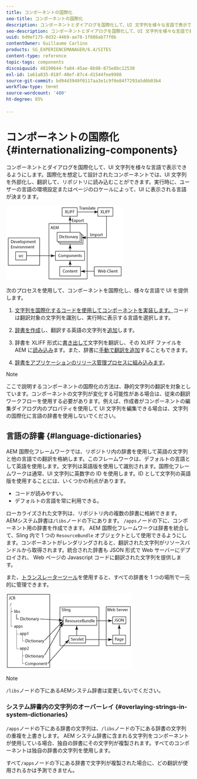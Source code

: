 ```yaml
---
title: コンポーネントの国際化
seo-title: コンポーネントの国際化
description: コンポーネントとダイアログを国際化して、UI 文字列を様々な言語で表示できるようにします
seo-description: コンポーネントとダイアログを国際化して、UI 文字列を様々な言語で表示できるようにします
uuid: 6d9ef175-0d32-4469-ae78-1f886ab77f0b
contentOwner: Guillaume Carlino
products: SG_EXPERIENCEMANAGER/6.4/SITES
content-type: reference
topic-tags: components
discoiquuid: 48190644-fa84-45ae-8b98-875e8bc12530
exl-id: 1a61a835-018f-40ef-87c4-d1544fee9988
source-git-commit: bd94d3949f0117aa3e1c9f0e84f7293a5d6b03b4
workflow-type: tm+mt
source-wordcount: '480'
ht-degree: 85%

---
```


# コンポーネントの国際化{#internationalizing-components}

コンポーネントとダイアログを国際化して、UI 文字列を様々な言語で表示できるようにします。国際化を想定して設計されたコンポーネントでは、UI 文字列を外部化し、翻訳して、リポジトリに読み込むことができます。実行時に、ユーザーの言語の環境設定またはページのロケールによって、UI に表示される言語が決まります。

![chlimage_1-9](assets/chlimage_1-9.png)

次のプロセスを使用して、コンポーネントを国際化し、様々な言語で UI を提供します。

1. [文字列を国際化するコードを使用してコンポーネントを実装します。](/help/sites-developing/i18n-dev.md)コードは翻訳対象の文字列を識別し、実行時に表示する言語を選択します。
1. [辞書を作成](/help/sites-developing/i18n-translator.md#creating-a-dictionary)し、翻訳する英語の文字列を[追加](/help/sites-developing/i18n-translator.md#adding-changing-and-removing-strings)します。

1. 辞書を XLIFF 形式に[書き出して](/help/sites-developing/i18n-translator.md#exporting-a-dictionary)文字列を翻訳し、その XLIFF ファイルを AEM に[読み込み](/help/sites-developing/i18n-translator.md#importing-a-dictionary)ます。また、辞書に[手動で翻訳を追加](/help/sites-developing/i18n-translator.md#editing-translated-strings)することもできます。

1. [辞書をアプリケーションのリリース管理プロセスに組み込みます](/help/sites-developing/i18n-translator.md#publishing-dictionaries)。

>[!NOTE]
>
>ここで説明するコンポーネントの国際化の方法は、静的文字列の翻訳を対象としています。コンポーネントの文字列が変化する可能性がある場合は、従来の翻訳ワークフローを使用する必要があります。例えば、作成者がコンポーネントの編集ダイアログ内のプロパティを使用して UI 文字列を編集できる場合は、文字列の国際化に言語の辞書を使用しないでください。

## 言語の辞書 {#language-dictionaries}

AEM 国際化フレームワークでは、リポジトリ内の辞書を使用して英語の文字列と他の言語での翻訳を格納します。このフレームワークは、デフォルトの言語として英語を使用します。文字列は英語版を使用して識別されます。国際化フレームワークは通常、UI 文字列に英数字の ID を使用します。ID として文字列の英語版を使用することには、いくつかの利点があります。

* コードが読みやすい。
* デフォルトの言語を常に利用できる。

ローカライズされた文字列は、リポジトリ内の複数の辞書に格納できます。AEMシステム辞書は`/libs`ノードの下にあります。 `/apps`ノードの下に、コンポーネント用の辞書を作成できます。 AEM 国際化フレームワークは辞書を統合して、Sling 内で 1 つの `ResourceBundle` オブジェクトとして使用できるようにします。コンポーネントがレンダリングされると、翻訳された文字列がリソースバンドルから取得されます。統合された辞書も JSON 形式で Web サーバーにデプロイされ、 Web ページの Javascript コードに翻訳された文字列を提供します。

また、[トランスレーターツール](/help/sites-developing/i18n-translator.md)を使用すると、すべての辞書を 1 つの場所で一元的に管理できます。

![chlimage_1-10](assets/chlimage_1-10.png)

>[!NOTE]
>
>`/libs`ノードの下にあるAEMシステム辞書は変更しないでください。

### システム辞書内の文字列のオーバーレイ {#overlaying-strings-in-system-dictionaries}

`/apps`ノードの下にある辞書の文字列は、`/libs`ノードの下にある辞書の文字列の重複を上書きします。 AEM システム辞書に含まれる文字列をコンポーネントが使用している場合、独自の辞書にその文字列が複製されます。すべてのコンポーネントは独自の辞書の文字列を使用します。

すべて`/apps`ノードの下にある辞書で文字列が複製された場合に、どの翻訳が使用されるかは予測できません。
